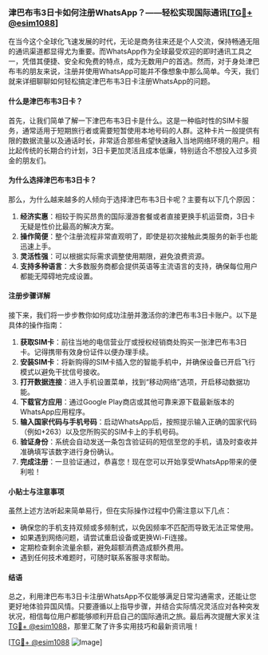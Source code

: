 ### 津巴布韦3日卡如何注册WhatsApp？——轻松实现国际通讯[[TG💪+ @esim1088](https://t.me/s/esim1088)]

在当今这个全球化飞速发展的时代，无论是商务往来还是个人交流，保持畅通无阻的通讯渠道都显得尤为重要。而WhatsApp作为全球最受欢迎的即时通讯工具之一，凭借其便捷、安全和免费的特点，成为无数用户的首选。然而，对于身处津巴布韦的朋友来说，注册并使用WhatsApp可能并不像想象中那么简单。今天，我们就来详细聊聊如何轻松搞定津巴布韦3日卡注册WhatsApp的问题。

#### 什么是津巴布韦3日卡？

首先，让我们简单了解一下津巴布韦3日卡是什么。这是一种临时性的SIM卡服务，通常适用于短期旅行者或需要短暂使用本地号码的人群。这种卡片一般提供有限的数据流量以及通话时长，非常适合那些希望快速融入当地网络环境的用户。相比起传统的长期合约计划，3日卡更加灵活且成本低廉，特别适合不想投入过多资金的朋友们。

#### 为什么选择津巴布韦3日卡？

那么，为什么越来越多的人倾向于选择津巴布韦3日卡呢？主要有以下几个原因：

1. **经济实惠**：相较于购买昂贵的国际漫游套餐或者直接更换手机运营商，3日卡无疑是性价比最高的解决方案。
2. **操作简便**：整个注册流程非常直观明了，即使是初次接触此类服务的新手也能迅速上手。
3. **灵活性强**：可以根据实际需求调整使用期限，避免浪费资源。
4. **支持多种语言**：大多数服务商都会提供英语等主流语言的支持，确保每位用户都能无障碍地完成设置。

#### 注册步骤详解

接下来，我们将一步步教你如何成功注册并激活你的津巴布韦3日卡账户。以下是具体的操作指南：

1. **获取SIM卡**：前往当地的电信营业厅或授权经销商处购买一张津巴布韦3日卡。记得携带有效身份证件以便办理手续。
2. **安装SIM卡**：将新购得的SIM卡插入您的智能手机中，并确保设备已开启飞行模式以避免干扰信号接收。
3. **打开数据连接**：进入手机设置菜单，找到“移动网络”选项，开启移动数据功能。
4. **下载官方应用**：通过Google Play商店或其他可靠来源下载最新版本的WhatsApp应用程序。
5. **输入国家代码与手机号码**：启动WhatsApp后，按照提示输入正确的国家代码（例如+263）以及您所购买的SIM卡上的手机号码。
6. **验证身份**：系统会自动发送一条包含验证码的短信至您的手机，请及时查收并准确填写该数字进行身份确认。
7. **完成注册**：一旦验证通过，恭喜您！现在您可以开始享受WhatsApp带来的便利啦！

#### 小贴士与注意事项

虽然上述方法听起来简单易行，但在实际操作过程中仍需注意以下几点：

- 确保您的手机支持双频或多频制式，以免因频率不匹配而导致无法正常使用。
- 如果遇到网络问题，请尝试重启设备或更换Wi-Fi连接。
- 定期检查剩余流量余额，避免超额消费造成额外费用。
- 遇到任何技术难题时，可随时联系客服寻求帮助。

#### 结语

总之，利用津巴布韦3日卡注册WhatsApp不仅能够满足日常沟通需求，还能让您更好地体验异国风情。只要遵循以上指导步骤，并结合实际情况灵活应对各种突发状况，相信每位用户都能够顺利开启自己的国际通讯之旅。最后再次提醒大家关注[TG💪+ @esim1088](https://t.me/s/esim1088)，那里汇聚了许多实用技巧和最新资讯哦！

[[TG💪+ @esim1088](https://t.me/s/esim1088) ![Image](https://i.postimg.cc/4NQfJmqS/Snipaste-2025-05-13-00-14-12.png)]